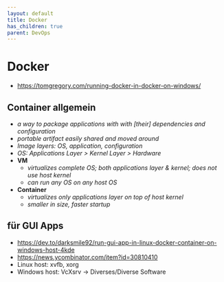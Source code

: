 ```yaml
---
layout: default
title: Docker
has_children: true
parent: DevOps
---
```


# Docker
- <https://tomgregory.com/running-docker-in-docker-on-windows/>

## Container allgemein
- *a way to package applications with with [their] dependencies and configuration*
- *portable artifact easily shared and moved around*
- *Image layers: OS, application, configuration*
- *OS: Applications Layer > Kernel Layer > Hardware*
- **VM**
    - *virtualizes complete OS; both applications layer & kernel; does not use host kernel*
    - *can run any OS on any host OS*
- **Container**
    - *virtualizes only applications layer on top of host kernel*
    - *smaller in size, faster startup*


## für GUI Apps
- <https://dev.to/darksmile92/run-gui-app-in-linux-docker-container-on-windows-host-4kde>
- <https://news.ycombinator.com/item?id=30810410>
- Linux host: xvfb, xorg
- Windows host: VcXsrv → Diverses/Diverse Software
